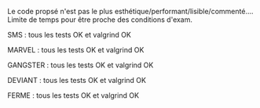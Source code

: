Le code propsé n'est pas le plus esthétique/performant/lisible/commenté....
Limite de temps pour être proche des conditions d'exam.

SMS : tous les tests OK et valgrind OK

MARVEL : tous les tests OK et valgrind OK

GANGSTER : tous les tests OK et valgrind OK

DEVIANT : tous les tests OK et valgrind OK

FERME : tous les tests OK et valgrind OK